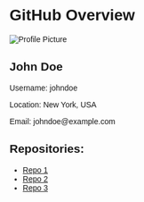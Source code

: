 

<!DOCTYPE html>
<html>
<head>
  <title>GitHub Overview</title>
  <style>
    body {
      font-family: Arial, sans-serif;
      margin: 20px;
    }

    
  </style>
</head>
<body>
  <h1>GitHub Overview</h1>

  <div class="profile">
    <img src="path/to/profile-picture.jpg" alt="Profile Picture">
    <div>
      <h2>John Doe</h2>
      <p>Username: johndoe</p>
      <p>Location: New York, USA</p>
      <p>Email: johndoe@example.com</p>
    </div>
  </div>

  <h2>Repositories:</h2>
  <ul class="repos">
    <li><a href="https://github.com/username/repo1">Repo 1</a></li>
    <li><a href="https://github.com/username/repo2">Repo 2</a></li>
    <li><a href="https://github.com/username/repo3">Repo 3</a></li>
  </ul>
</body>
</html>
